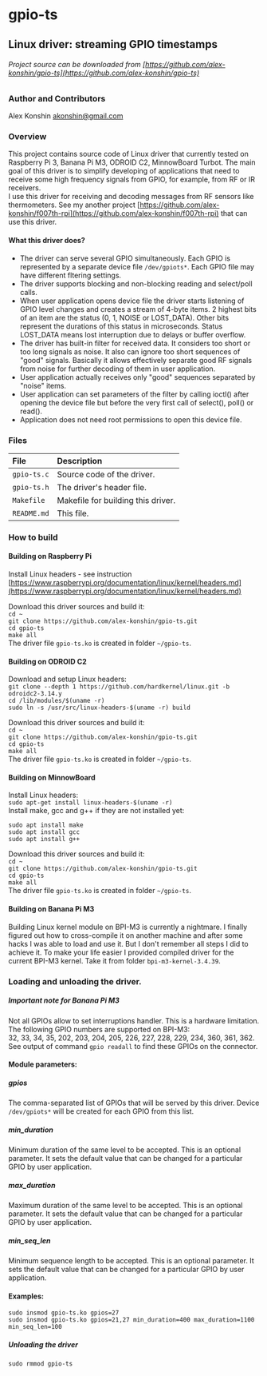 # gpio-ts
## Linux driver: streaming GPIO timestamps
###### Project source can be downloaded from [https://github.com/alex-konshin/gpio-ts](https://github.com/alex-konshin/gpio-ts)

### Author and Contributors
Alex Konshin <akonshin@gmail.com>

### Overview
This project contains source code of Linux driver that currently tested on Raspberry Pi 3, Banana Pi M3, ODROID C2, MinnowBoard Turbot.
The main goal of this driver is to simplify developing of applications that need to receive some high frequency signals from GPIO, for example, from RF or IR receivers.  
I use this driver for receiving and decoding messages from RF sensors like thermometers.
See my another project [https://github.com/alex-konshin/f007th-rpi](https://github.com/alex-konshin/f007th-rpi) that can use this driver.   

#### What this driver does? 
- The driver can serve several GPIO simultaneously. Each GPIO is represented by a separate device file `/dev/gpiots*`. Each GPIO file may have different fltering settings.
- The driver supports blocking and non-blocking reading and select/poll calls.
- When user application opens device file the driver starts listening of GPIO level changes and creates a stream of 4-byte items. 2 highest bits of an item are the status (0, 1, NOISE or LOST_DATA). Other bits represent the durations of this status in microseconds. Status LOST_DATA means lost interruption due to delays or buffer overflow.  
- The driver has built-in filter for received data. It considers too short or too long signals as noise. It also can ignore too short sequences of "good" signals. Basically it allows effectively separate good RF signals from noise for further decoding of them in user application. 
- User application actually receives only "good" sequences separated by "noise" items.
- User application can set parameters of the filter by calling ioctl() after opening the device file but before the very first call of select(), poll() or read().
- Application does not need root permissions to open this device file.  

### Files
| File | Description |
| :--- | :--- |
| `gpio-ts.c` | Source code of the driver.|
| `gpio-ts.h` | The driver's header file.|
| `Makefile` | Makefile for building this driver.|
| `README.md` | This file. |

### How to build

#### Building on Raspberry Pi
Install Linux headers - see instruction [https://www.raspberrypi.org/documentation/linux/kernel/headers.md](https://www.raspberrypi.org/documentation/linux/kernel/headers.md)    

Download this driver sources and build it:    
`cd ~`    
`git clone https://github.com/alex-konshin/gpio-ts.git`    
`cd gpio-ts`    
`make all`    
The driver file `gpio-ts.ko` is created in folder `~/gpio-ts`.

#### Building on ODROID C2
Download and setup Linux headers:    
`git clone --depth 1 https://github.com/hardkernel/linux.git -b odroidc2-3.14.y`    
`cd /lib/modules/$(uname -r)`    
`sudo ln -s /usr/src/linux-headers-$(uname -r) build`    

Download this driver sources and build it:    
`cd ~`    
`git clone https://github.com/alex-konshin/gpio-ts.git`    
`cd gpio-ts`    
`make all`    
The driver file `gpio-ts.ko` is created in folder `~/gpio-ts`.

#### Building on MinnowBoard
Install Linux headers:    
`sudo apt-get install linux-headers-$(uname -r)`    
Install make, gcc and g++ if they are not installed yet:
```
sudo apt install make
sudo apt install gcc
sudo apt install g++
```
Download this driver sources and build it:    
`cd ~`    
`git clone https://github.com/alex-konshin/gpio-ts.git`    
`cd gpio-ts`    
`make all`    
The driver file `gpio-ts.ko` is created in folder `~/gpio-ts`.

#### Building on Banana Pi M3
Building Linux kernel module on BPI-M3 is currently a nightmare. I finally figured out how to cross-compile it on another machine and after some hacks I was able to load and use it. But I don't remember all steps I did to achieve it. To make your life easier I provided compiled driver for the current BPI-M3 kernel. Take it from folder `bpi-m3-kernel-3.4.39`.

### Loading and unloading the driver.
##### Important note for Banana Pi M3
Not all GPIOs allow to set interruptions handler. This is a hardware limitation. The following GPIO numbers are supported on BPI-M3:    
32, 33, 34, 35, 202, 203, 204, 205, 226, 227, 228, 229, 234, 360, 361, 362.    
See output of command `gpio readall` to find these GPIOs on the connector.

#### Module parameters:
##### gpios 
The comma-separated list of GPIOs that will be served by this driver. Device `/dev/gpiots*` will be created for each GPIO from this list.
##### min_duration
Minimum duration of the same level to be accepted. This is an optional parameter. It sets the default value that can be changed for a particular GPIO by user application.  
##### max_duration
Maximum duration of the same level to be accepted. This is an optional parameter. It sets the default value that can be changed for a particular GPIO by user application.
##### min_seq_len
Minimum sequence length to be accepted. This is an optional parameter. It sets the default value that can be changed for a particular GPIO by user application.

#### Examples:
`sudo insmod gpio-ts.ko gpios=27`    
`sudo insmod gpio-ts.ko gpios=21,27 min_duration=400 max_duration=1100 min_seq_len=100`    

##### Unloading the driver
`sudo rmmod gpio-ts`

